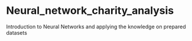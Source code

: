 # Neural_network_charity_analysis
Introduction to Neural Networks and applying the knowledge on prepared datasets
